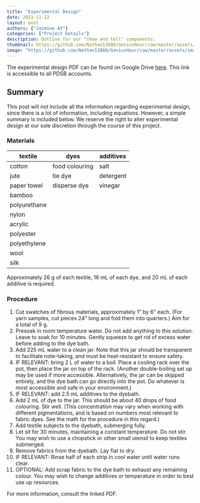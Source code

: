 ```yaml
---
title: "Experimental Design"
date: 2021-11-22
layout: post
authors: ["Jasmine AY"]
categories: ["Project Details"]
description: Outline for our "show and tell" components.
thumbnail: https://github.com/Nathan13888/GeniusHour/raw/master/assets/images/IMG_1370.JPG"
image: "https://github.com/Nathan13888/GeniusHour/raw/master/assets/images/IMG_1370.JPG"
---
```


The experimental design PDF can be found on Google Drive [here](https://drive.google.com/file/d/1DZGF680ARMBXBzP1tZ__GN-TyKwg9a3m/view?usp=sharing). This link is accessible to all PDSB accounts.

## Summary

This post will not include all the information regarding experimental design, since there is a lot of information, including equations. However, a simple summary is included below. We reserve the right to alter experimental design at our sole discretion through the course of this project.

### Materials

textile | dyes | additives
---------- | ---------- | -----------
cotton | food colouring | salt
jute | tie dye | detergent
paper towel | disperse dye | vinegar
bamboo | |
polyurethane | |
nylon | |
acrylic | |
polyester | |
polyethylene | |
wool | |
silk | |

Approximately 26 g of each textile, 16 mL of each dye, and 20 mL of each additive is required.

### Procedure

1. Cut swatches of fibrous materials, approximately 1” by 6” each. (For yarn samples, cut pieces 24” long and fold them into quarters.) Aim for a total of 9 g.
2. Presoak in room temperature water. Do not add anything to this solution. Leave to soak for 10 minutes. Gently squeeze to get rid of excess water before adding to the dye bath.
3. Add 225 mL water to a clean jar. Note that this jar should be transparent to facilitate note-taking, and must be heat-resistant to ensure safety.
4. IF RELEVANT: bring 2 L of water to a boil. Place a cooling rack over the pot, then place the jar on top of the rack. (Another double-boiling set up may be used if more accessible. Alternatively, the jar can be skipped entirely, and the dye bath can go directly into the pot. Do whatever is most accessible and safe in your environment.)
5. IF RELEVANT: add 2.5 mL additives to the dyebath. 
6. Add 2 mL of dye to the jar. This should be about 40 drops of food colouring. Stir well. (This concentration may vary when working with different pigmentations, and is based on numbers most relevant to fabric dyes. See the math for the procedure in this regard.)
7. Add textile subjects to the dyebath, submerging fully.
8. Let sit for 30 minutes, maintaining a constant temperature. Do not stir. You may wish to use a chopstick or other small utensil to keep textiles submerged.
9. Remove fabrics from the dyebath. Lay flat to dry.
10. IF RELEVANT: Rinse half of each strip in cool water until water runs clear.
11. OPTIONAL: Add scrap fabric to the dye bath to exhaust any remaining colour. You may wish to change additives or temperature in order to best use up resources.

For more information, consult the linked PDF.
